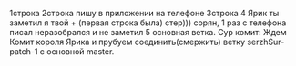 1строка
2строка пишу в приложении на телефоне
3строка
4 Ярик ты заметил я твой + (первая строка была) стер))) сорян, 1 раз с телефона писал неразобрался и не заметил
5 основная ветка. Сур комит: Ждем Комит короля Ярика и прубуем соединить(смержить) ветку serzhSur-patch-1 с основной master.